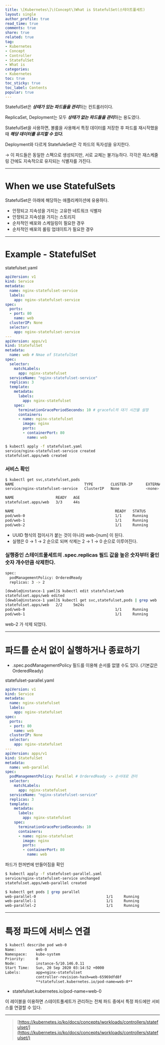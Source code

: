 ```yaml
---
title: \[Kubernetes\]\(Concept\)What is StatefulSet(스테이트풀세트)
layout: single
author_profile: true
read_time: true
comments: true
share: true
related: true
tag:
- Kubernetes
- Concept
- Controller
- StatefulSet
- What is
categories:
- Kubernetes
toc: true
toc_sticky: true
toc_label: Contents
popular: true
---
```

StatefulSet은 ***상태가 있는 파드들을 관리***하는 컨트롤러이다.

ReplicaSet, Deployment는 모두 ***상태가 없는 파드들을 관리***하는 용도였다.

StatefulSet을 사용하면, 볼륨을 사용해서 특정 데이터를 저장한 후 파드를 재시작했을 때 ***해당 데이터를 유지할 수 있다.***

Deployment와 다르게 StatefuleSet은 각 파드의 독자성을 유지한다.

→ 이 파드들은 동일한 스펙으로 생성되지만, 서로 교체는 불가능하다. 각각은 재스케줄링 간에도 지속적으로 유지되는 식별자를 가진다.

---

# When we use ****StatefulSets****

StatefulSet은 아래에 해당하는 애플리케이션에 유용하다.

- 안정되고 지속성을 가지는 고유한 네트워크 식별자
- 안정되고 지속성을 가지는 스토리지
- 순차적인 배포와 스케일링이 필요한 경우
- 순차적인 배포의 롤링 업데이트가 필요한 경우

---

# Example - StatefulSet

statefulset.yaml

```yaml
apiVersion: v1
kind: Service
metadata:
  name: nginx-statefulset-service
  labels:
    app: nginx-statefulset-service
spec:
  ports:
  - port: 80
    name: web
  clusterIP: None
  selector:
    app: nginx-statefulset-service
---
apiVersion: apps/v1
kind: StatefulSet
metadata:
  name: web # Nmae of StatefulSet 
spec:
  selector:
    matchLabels:
      app: nginx-statefulset
  serviceName: "nginx-statefulset-service"
  replicas: 3 
  template:
    metadata:
      labels:
        app: nginx-statefulset
    spec:
      terminationGracePeriodSeconds: 10 # graceful의 대기 시간을 설정 
      containers:
      - name: nginx-statefulset
        image: nginx
        ports:
        - containerPort: 80
          name: web
```

```bash
$ kubectl apply -f statefulset.yaml
service/nginx-statefulset-service created
statefulset.apps/web created
```

### 서비스 확인

```bash
$ kubectl get svc,statefulset,pods
NAME                                TYPE        CLUSTER-IP      EXTERNAL-IP   PORT(S)                  AGE
service/nginx-statefulset-service   ClusterIP   None            <none>        80/TCP                   44s

NAME                   READY   AGE
statefulset.apps/web   3/3     44s

NAME                                              READY   STATUS             RESTARTS   AGE
pod/web-0                                         1/1     Running            0          85s
pod/web-1                                         1/1     Running            0          78s
pod/web-2                                         1/1     Running            0          71s
```

- UUID 형식의 접미사가 붙는 것이 아니라 web-[num] 이 된다.
- 실행은 0 → 1 → 2 순으로 되며 삭제는 2 → 1 → 0 순으로 이루어진다.

### 실행중인 스테이트풀세트의 .spec.replicas 필드 값을 높은 숫자부터 줄인 숫자 개수만큼 삭제한다.

```bash
spec:
  podManagementPolicy: OrderedReady
  replicas: 3 -> 2

[dewble@instance-1 yaml]$ kubectl edit statefulset/web
statefulset.apps/web edited
[dewble@instance-1 yaml]$ kubectl get svc,statefulset,pods | grep web
statefulset.apps/web   2/2     5m24s
pod/web-0                                         1/1     Running            0          5m23s
pod/web-1                                         1/1     Running            0          5m16s
```

web-2 가 삭제 되었다.

---

# 파드를 순서 없이 실행하거나 종료하기

- .spec.podManagementPolicy 필드를 이용해 순서를 없앨 수도 있다. (기본값은 OrderedReady)

statefulset-parallel.yaml

```yaml
apiVersion: v1
kind: Service
metadata:
  name: nginx-statefulset
  labels:
    app: nginx-statefulset
spec:
  ports:
  - port: 80
    name: web
  clusterIP: None
  selector:
    app: nginx-statefulset
---
apiVersion: apps/v1
kind: StatefulSet
metadata:
  name: web-parallel
spec:
  podManagementPolicy: Parallel # OrderedReady -> 순서대로 관리
  selector:
    matchLabels:
      app: nginx-statefulset
  serviceName: "nginx-statefulset-service"
  replicas: 3
  template:
    metadata:
      labels:
        app: nginx-statefulset
    spec:
      terminationGracePeriodSeconds: 10
      containers:
      - name: nginx-statefulset
        image: nginx
        ports:
        - containerPort: 80
          name: web
```

파드가 한꺼번에 만들어짐을 확인

```bash
$ kubectl apply -f statefulset-parallel.yaml
service/nginx-statefulset-service unchanged
statefulset.apps/web-parallel created

$ kubectl get pods | grep parallel
web-parallel-0                                1/1     Running            0          12s
web-parallel-1                                1/1     Running            0          12s
web-parallel-2                                1/1     Running            0          12s
```

---

# 특정 파드에 서비스 연결

```bash
$ kubectl describe pod web-0
Name:         web-0
Namespace:    kube-system
Priority:     0
Node:         instance-5/10.146.0.11
Start Time:   Sun, 20 Sep 2020 03:14:52 +0000
Labels:       app=nginx-statefulset
              controller-revision-hash=web-65969dfd8f
              **statefulset.kubernetes.io/pod-name=web-0**
```

- statefulset.kubernetes.io/pod-name=web-0

이 레이블을 이용하면 스테이트풀세트가 관리하는 전체 파드 중에서 특정 파드에만 서비스를 연결할 수 있다.

---

> [https://kubernetes.io/ko/docs/concepts/workloads/controllers/statefulset/](https://kubernetes.io/ko/docs/concepts/workloads/controllers/statefulset/)
>